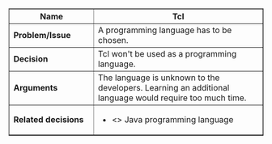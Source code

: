 <table cellpadding='5' border='1' cellspacing='0' width='650'>
<blockquote><thead>
<blockquote><tr>
<blockquote><th width='150'> Name </th>
<th>Tcl</th>
</blockquote></tr>
</blockquote></thead>
<tbody>
<blockquote><tr>
<blockquote><td> <b>Problem/Issue</b> </td>
<td>A programming language has to be chosen.</td>
</blockquote></tr>
<tr>
<blockquote><td> <b>Decision</b> </td>
<td>Tcl won't be used as a programming language.</td>
</blockquote></tr>
<tr>
<blockquote><td> <b>Arguments</b> </td>
<td>The language is unknown to the developers. Learning an additional language would require too much time.</td>
</blockquote></tr>
<tr>
<blockquote><td> <b>Related decisions</b> </td>
<td>
<ul>
<li><<is alternative for>> Java programming language</li>
</ul>
</td>
</blockquote></tr>
</blockquote></tbody>
</table>